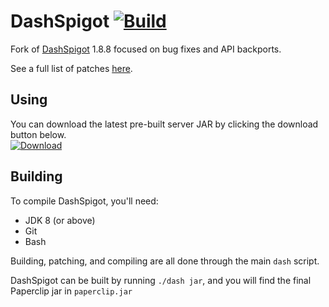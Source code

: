 # DashSpigot [![Build](https://jenkins.dashnetwork.xyz/job/DashSpigot/badge/icon)](https://jenkins.dashnetwork.xyz/job/DashSpigot/)
Fork of [DashSpigot](https://github.com/dashnetworkxyz/DashSpigot) 1.8.8 focused on bug fixes and API backports.

See a full list of patches [here](./patches/dashspigot/).

## Using
You can download the latest pre-built server JAR by clicking the download button below.  
[![Download](https://custom-icon-badges.demolab.com/badge/-Download-blue?style=for-the-badge&logo=download&logoColor=white)](https://jenkins.dashnetwork.xyz/job/DashSpigot/lastSuccessfulBuild/artifact/paperclip.jar)

## Building
To compile DashSpigot, you'll need:
- JDK 8 (or above)
- Git
- Bash

Building, patching, and compiling are all done through the main `dash` script.

DashSpigot can be built by running `./dash jar`, and you will find the final Paperclip jar in `paperclip.jar`
